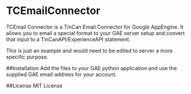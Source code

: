 TCEmailConnector
================

TCEmail Connector is a TinCan Email Connector for Google AppEngine. It allows you to email a special format to your GAE server setup and convert that input to a TinCanAPI/ExperienceAPI statement.

This is just an example and would need to be edited to server a more specific purpose.

##Installation
Add the files to your GAE python application and use the supplied GAE email address for your account.

##License
MIT License

